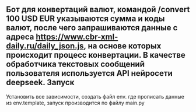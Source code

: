 Бот для конвертаций валют, командой /convert 100 USD EUR указываются сумма и 
коды валют, после чего запрашиваются данные с адреса https://www.cbr-xml-daily.ru/daily_json.js, на основе которых происходит процесс конвертации.
В качестве обработчика текстовых сообщений пользователя используется API нейросети deepseek.
Запуск
----
Установить все зависимости, создать файл env. где прописать данные из env.template,
запуск производится по файлу main.py